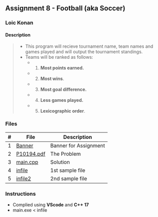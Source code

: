 ## Assignment 8 - Football (aka Soccer)

### Loic Konan

#### Description
>
> - This program will recieve tournament name, team names and games played and will output the tournament standings.
> - Teams will be ranked as follows:
>   - 1. **Most points earned.**
>   - 2. **Most wins**.
>   - 3. **Most goal difference.**
>   - 4. **Less games played.**
>   - 5. **Lexicographic order**.
>
### Files

|   #   | File                   | Description           |
| :---: | ---------------------- | --------------------- |
|   1   | [Banner](Banner)       | Banner for Assignment |
|   2   | [P10194.pdf](P10194.pdf) | The Problem           |
|   3   | [main.cpp](main.cpp)   | Solution              |
|   4   | [infile](infile)       | 1st sample file       |
|   5   | [infile2](infile2)     | 2nd sample file       |

### Instructions

- Complied using **VScode** and **C++ 17**
- main.exe < infile
